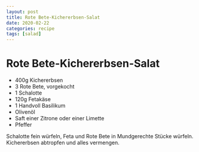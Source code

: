 ```yaml
---
layout: post
title: Rote Bete-Kichererbsen-Salat
date: 2020-02-22
categories: recipe
tags: [salad]
---
```

# Rote Bete-Kichererbsen-Salat

- 400g Kichererbsen
- 3 Rote Bete, vorgekocht
- 1 Schalotte
- 120g Fetakäse
- 1 Handvoll Basilikum
- Olivenöl
- Saft einer Zitrone oder einer Limette
- Pfeffer

Schalotte fein würfeln, Feta und Rote Bete in Mundgerechte Stücke würfeln.
Kichererbsen abtropfen und alles vermengen.
